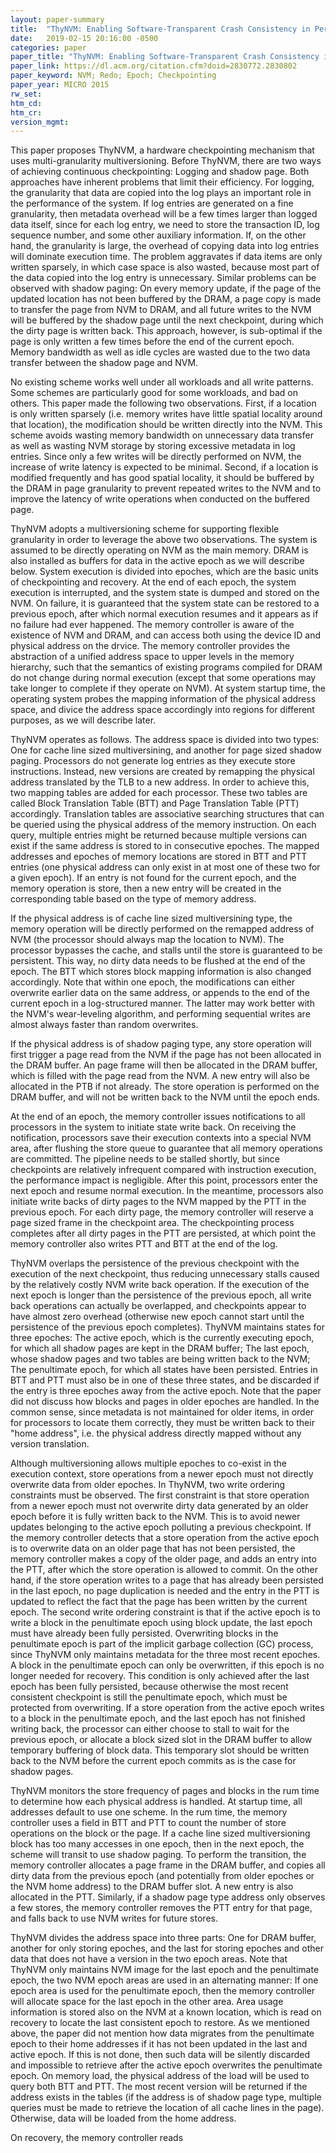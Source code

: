 ```yaml
---
layout: paper-summary
title:  "ThyNVM: Enabling Software-Transparent Crash Consistency in Persistent Memory Systems"
date:   2019-02-15 20:16:00 -0500
categories: paper
paper_title: "ThyNVM: Enabling Software-Transparent Crash Consistency in Persistent Memory Systems"
paper_link: https://dl.acm.org/citation.cfm?doid=2830772.2830802
paper_keyword: NVM; Redo; Epoch; Checkpointing
paper_year: MICRO 2015
rw_set: 
htm_cd: 
htm_cr: 
version_mgmt: 
---  
```


This paper proposes ThyNVM, a hardware checkpointing mechanism that uses multi-granularity multiversioning. Before ThyNVM,
there are two ways of achieving continuous checkpointing: Logging and shadow page. Both approaches have inherent problems
that limit their efficiency. For logging, the granularity that data are copied into the log plays an important role in the 
performance of the system. If log entries are generated on a fine granularity, then metadata overhead will be a few times
larger than logged data itself, since for each log entry, we need to store the transaction ID, log sequence number, and 
some other auxiliary information. If, on the other hand, the granularity is large, the overhead of copying data into log
entries will dominate execution time. The problem aggravates if data items are only written sparsely, in which case space 
is also wasted, because most part of the data copied into the log entry is unnecessary. Similar problems can be observed 
with shadow paging: On every memory update, if the page of the updated location has not been buffered by the DRAM, a 
page copy is made to transfer the page from NVM to DRAM, and all future writes to the NVM will be buffered by the shadow
page until the next checkpoint, during which the dirty page is written back. This approach, however, is sub-optimal if 
the page is only written a few times before the end of the current epoch. Memory bandwidth as well as idle cycles are wasted
due to the two data transfer between the shadow page and NVM.

No existing scheme works well under all workloads and all write patterns. Some schemes are particularly good for some 
workloads, and bad on others. This paper made the following two observations. First, if a location is only written
sparsely (i.e. memory writes have little spatial locality around that location), the modification should be written 
directly into the NVM. This scheme avoids wasting memory bandwidth on unnecessary data transfer as well as wasting 
NVM storage by storing excessive metadata in log entries. Since only a few writes will be directly performed on NVM,
the increase of write latency is expected to be minimal. Second, if a location is modified frequently and has good spatial
locality, it should be buffered by the DRAM in page granularity to prevent repeated writes to the NVM and to improve 
the latency of write operations when conducted on the buffered page.

ThyNVM adopts a multiversioning scheme for supporting flexible granularity in order to leverage the above two observations.
The system is assumed to be directly operating on NVM as the main memory. DRAM is also installed as buffers for data in 
the active epoch as we will describe below. System execution is divided into epoches, which are the basic units of checkpointing 
and recovery. At the end of each epoch, the system execution is interrupted, and the system state is dumped and stored on
the NVM. On failure, it is guaranteed that the system state can be restored to a previous epoch, after which normal execution
resumes and it appears as if no failure had ever happened. The memory controller is aware of the existence of NVM and DRAM,
and can access both using the device ID and physical address on the drvice. The memory controller provides the abstraction
of a unified address space to upper levels in the memory hierarchy, such that the semantics of existing programs compiled for
DRAM do not change during normal execution (except that some operations may take longer to complete if they operate on NVM). 
At system startup time, the operating system probes the mapping information of the physical address space, and divice the 
address space accordingly into regions for different purposes, as we will describe later.

ThyNVM operates as follows. The address space is divided into two types: One for cache line sized multiversining, and another
for page sized shadow paging. Processors do not generate log entries as they execute store instructions. Instead, new 
versions are created by remapping the physical address translated by the TLB to a new address. In order to achieve this,
two mapping tables are added for each processor. These two tables are called Block Translation Table (BTT) and Page Translation
Table (PTT) accordingly. Translation tables are associative searching structures that can be queried using the physical 
address of the memory instruction. On each query, multiple entries might be returned because multiple versions can exist
if the same address is stored to in consecutive epoches. The mapped addresses and epoches of memory locations are stored
in BTT and PTT entries (one physical address can only exist in at most one of these two for a given epoch). If an entry is
not found for the current epoch, and the memory operation is store, then a new entry will be created in the corresponding
table based on the type of memory address.

If the physical address is of cache line sized multiversining type, the memory operation will be directly performed
on the remapped address of NVM (the processor should always map the location to NVM). The processor bypasses the cache, and 
stalls until the store is guaranteed to be persistent. This way, no dirty data needs to be flushed at the end of the epoch.
The BTT which stores block mapping information is also changed accordingly. Note that within one epoch, the modifications can
either overwrite earlier data on the same address, or appends to the end of the current epoch in a log-structured manner. 
The latter may work better with the NVM's wear-leveling algorithm, and performing sequential writes are almost always 
faster than random overwrites. 

If the physical address is of shadow paging type, any store operation will first trigger a page read from the NVM
if the page has not been allocated in the DRAM buffer. An page frame will then be allocated in the DRAM buffer, which is
filled with the page read from the NVM. A new entry will also be allocated in the PTB if not already. The store operation
is performed on the DRAM buffer, and will not be written back to the NVM until the epoch ends. 

At the end of an epoch, the memory controller issues notifications to all processors in the system to initiate state write back.
On receiving the notification, processors save their execution contexts into a special NVM area, after flushing the store queue
to guarantee that all memory operations are committed. The pipeline needs to be stalled shortly, but since checkpoints are relatively 
infrequent compared with instruction execution, the performance impact is negligible. After this point, processors enter the 
next epoch and resume normal execution. In the meantime, processors also initiate write backs of dirty pages to the NVM 
mapped by the PTT in the previous epoch. For each dirty page, the memory controller will reserve a page sized frame in the 
checkpoint area. The checkpointing process completes after all dirty pages in the PTT are persisted, at which point 
the memory controller also writes PTT and BTT at the end of the log. 

ThyNVM overlaps the persistence of the previous checkpoint with the execution of the next checkpoint, thus reducing unnecessary
stalls caused by the relatively costly NVM write back operation. If the execution of the next epoch is longer than the persistence
of the previous epoch, all write back operations can actually be overlapped, and checkpoints appear to have almost zero overhead
(otherwise new epoch cannot start until the persistence of the previous epoch completes). ThyNVM maintains states for three 
epoches: The active epoch, which is the currently executing epoch, for which all shadow pages are kept in the DRAM buffer; 
The last epoch, whose shadow pages and two tables are being written back to the NVM; The penultimate epoch, for which all 
states have been persisted. Entries in BTT and PTT must also be in one of these three states, and be discarded if the entry
is three epoches away from the active epoch. Note that the paper did not discuss how blocks and pages in older epoches are 
handled. In the common sense, since metadata is not maintained for older items, in order for processors to locate them 
correctly, they must be written back to their "home address", i.e. the physical address directly mapped without any version 
translation.

Although multiversioning allows multiple epoches to co-exist in the execution context, store operations from a newer epoch
must not directly overwrite data from older epoches. In ThyNVM, two write ordering constraints must be observed. The first 
constraint is that store operation from a newer epoch must not overwrite dirty data generated by an older epoch before it is 
fully written back to the NVM. This is to avoid newer updates belonging to the active epoch polluting a previous checkpoint.
If the memory controller detects that a store operation from the active epoch is to overwrite data on an older page that
has not been persisted, the memory controller makes a copy of the older page, and adds an entry into the PTT, after which
the store operation is allowed to commit. On the other hand, if the store operation writes to a page that has already been
persisted in the last epoch, no page duplication is needed and the entry in the PTT is updated to reflect the fact that the
page has been written by the current epoch. The second write ordering constraint is that if the active epoch is to write
a block in the penultimate epoch using block update, the last epoch must have already been fully persisted. Overwriting 
blocks in the penultimate epoch is part of the implicit garbage collection (GC) process, since ThyNVM only maintains 
metadata for the three most recent epoches. A block in the penultimate epoch can only be overwritten, if this epoch is 
no longer needed for recovery. This condition is only achieved after the last epoch has been fully persisted, because 
otherwise the most recent consistent checkpoint is still the penultimate epoch, which must be protected from overwriting.
If a store operation from the active epoch writes to a block in the penultimate epoch, and the last epoch has not 
finished writing back, the processor can either choose to stall to wait for the previous epoch, or allocate a block
sized slot in the DRAM buffer to allow temporary buffering of block data. This temporary slot should be written back
to the NVM before the current epoch commits as is the case for shadow pages. 

ThyNVM monitors the store frequency of pages and blocks in the rum time to determine how each physical address is handled.
At startup time, all addresses default to use one scheme. In the rum time, the memory controller uses a field in BTT and PTT
to count the number of store operations on the block or the page. If a cache line sized multiversioning block has too many 
accesses in one epoch, then in the next epoch, the scheme will transit to use shadow paging. To perform the transition, the 
memory controller allocates a page frame in the DRAM buffer, and copies all dirty data from the previous epoch (and potentially
from older epoches or the NVM home address) to the DRAM buffer slot. A new entry is also allocated in the PTT. Similarly,
if a shadow page type address only observes a few stores, the memory controller removes the PTT entry for that page, and 
falls back to use NVM writes for future stores. 

ThyNVM divides the address space into three parts: One for DRAM buffer, another for only storing epoches, and the last for 
storing epoches and other data that does not have a version in the two epoch areas. Note that ThyNVM only maintains NVM 
image for the last epoch and the penultimate epoch, the two NVM epoch areas are used in an alternating manner: If one epoch
area is used for the penultimate epoch, then the memory controller will allocate space for the last epoch in the other area.
Area usage information is stored also on the NVM at a known location, which is read on recovery to locate the last 
consistent epoch to restore. As we mentioned above, the paper did not mention how data migrates from the penultimate epoch
to their home addresses if it has not been updated in the last and active epoch. If this is not done, then such data will
be silently discarded and impossible to retrieve after the active epoch overwrites the penultimate epoch. On memory load,
the physical address of the load will be used to query both BTT and PTT. The most recent version will be returned if 
the address exists in the tables (if the address is of shadow page type, multiple queries must be made to retrieve the 
location of all cache lines in the page). Otherwise, data will be loaded from the home address.

On recovery, the memory controller reads